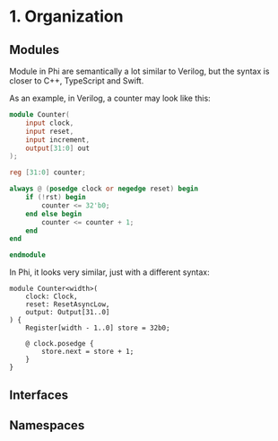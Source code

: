 # 1. Organization
## Modules
Module in Phi are semantically a lot similar to Verilog, but the syntax is closer to C++, TypeScript and Swift.

As an example, in Verilog, a counter may look like this:

```verilog
module Counter(
    input clock,
    input reset,
    input increment,
    output[31:0] out
);

reg [31:0] counter;

always @ (posedge clock or negedge reset) begin
    if (!rst) begin
        counter <= 32'b0;
    end else begin
        counter <= counter + 1;
    end
end

endmodule
```

In Phi, it looks very similar, just with a different syntax:

```phi
module Counter<width>(
    clock: Clock,
    reset: ResetAsyncLow,
    output: Output[31..0]
) {
    Register[width - 1..0] store = 32b0;

    @ clock.posedge {
        store.next = store + 1;
    }
}
```

## Interfaces

## Namespaces